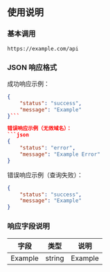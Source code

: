 ## 使用说明

### 基本调用
```url
https://example.com/api
```

### JSON 响应格式
成功响应示例：
```json
{
    "status": "success",
    "message": "Example"
}```

错误响应示例（无效域名）：
```json
{
    "status": "error",
    "message": "Example Error"
}
```

错误响应示例（查询失败）：
```json
{
    "status": "success",
    "message": "Example"
}
```

### 响应字段说明

| 字段            | 类型   | 说明                          |
|-----------------|--------|-----------------------------|
| Example          | string | Example    |